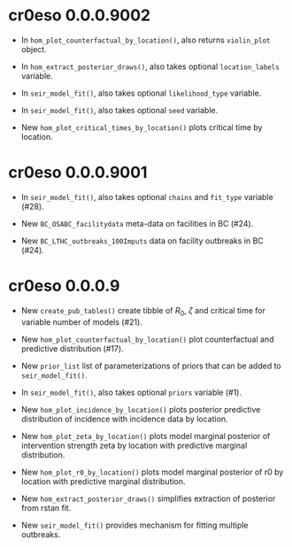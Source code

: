 # cr0eso 0.0.0.9002

* In `hom_plot_counterfactual_by_location()`, also returns `violin_plot` object.

* In `hom_extract_posterior_draws()`, also takes optional `location_labels` variable.

* In `seir_model_fit()`, also takes optional `likelihood_type` variable.

* In `seir_model_fit()`, also takes optional `seed` variable.

* New `hom_plot_critical_times_by_location()` plots critical time by location.


# cr0eso 0.0.0.9001

* In `seir_model_fit()`, also takes optional `chains` and `fit_type` variable (#28).

* New `BC_OSABC_facilitydata` meta-data on facilities in BC (#24).

* New `BC_LTHC_outbreaks_100Imputs` data on facility outbreaks in BC (#24).

# cr0eso 0.0.0.9

* New `create_pub_tables()` create tibble of $R_0$, $\zeta$ and critical time for variable number of models (#21).

* New `hom_plot_counterfactual_by_location()` plot counterfactual and predictive distribution (#17).

* New `prior_list` list of parameterizations of priors that can be added to `seir_model_fit()`. 

* In `seir_model_fit()`, also takes optional `priors` variable (#1).

* New `hom_plot_incidence_by_location()` plots posterior predictive distribution of incidence with incidence data by location.

* New `hom_plot_zeta_by_location()` plots model marginal posterior of intervention strength zeta by location with predictive marginal distribution.

* New `hom_plot_r0_by_location()` plots model marginal posterior of r0 by location with predictive marginal distribution.

* New `hom_extract_posterior_draws()` simplifies extraction of posterior from rstan fit.

* New `seir_model_fit()` provides mechanism for fitting multiple outbreaks.
